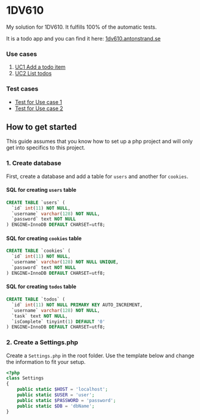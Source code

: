 # 1DV610

My solution for 1DV610. It fulfills 100% of the automatic tests.

It is a todo app and you can find it here: [1dv610.antonstrand.se](http://1dv610.antonstrand.se/)

### Use cases

1. [UC1 Add a todo item](https://github.com/AntonStrand/1DV610-L2/wiki/UC1-Add-a-todo-item)
2. [UC2 List todos](https://github.com/AntonStrand/1DV610-L2/wiki/UC2-Lista-todos)

### Test cases

- [Test for Use case 1](https://github.com/AntonStrand/1DV610-L2/wiki/Test-case---UC1)
- [Test for Use case 2](https://github.com/AntonStrand/1DV610-L2/wiki/Test-case---UC2)

## How to get started

This guide assumes that you know how to set up a php project and will only get into specifics to this project.

### 1. Create database

First, create a database and add a table for `users` and another for `cookies`.

#### SQL for creating `users` table

```SQL
CREATE TABLE `users` (
  `id` int(11) NOT NULL,
  `username` varchar(128) NOT NULL,
  `password` text NOT NULL
) ENGINE=InnoDB DEFAULT CHARSET=utf8;
```

#### SQL for creating `cookies` table

```SQL
CREATE TABLE `cookies` (
  `id` int(11) NOT NULL,
  `username` varchar(128) NOT NULL UNIQUE,
  `password` text NOT NULL
) ENGINE=InnoDB DEFAULT CHARSET=utf8;
```

#### SQL for creating `todos` table

```SQL
CREATE TABLE `todos` (
  `id` int(11) NOT NULL PRIMARY KEY AUTO_INCREMENT,
  `username` varchar(128) NOT NULL,
  `task` text NOT NULL,
  `isComplete` tinyint(1) DEFAULT '0'
) ENGINE=InnoDB DEFAULT CHARSET=utf8;
```

### 2. Create a Settings.php

Create a `Settings.php` in the root folder. Use the template below and change the information to fit your setup.

```PHP
<?php
class Settings
{
    public static $HOST = 'localhost';
    public static $USER = 'user';
    public static $PASSWORD = 'password';
    public static $DB = 'dbName';
}
```
